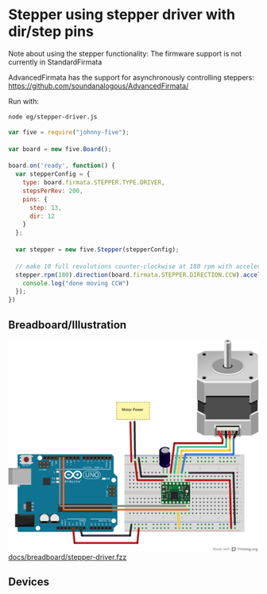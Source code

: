 # Stepper using stepper driver with dir/step pins

Note about using the stepper functionality: The firmware support is not currently in StandardFirmata

AdvancedFirmata has the support for asynchronously controlling steppers: https://github.com/soundanalogous/AdvancedFirmata/


Run with:
```bash
node eg/stepper-driver.js
```


```javascript
var five = require("johnny-five");

var board = new five.Board();

board.on('ready', function() {
  var stepperConfig = {
    type: board.firmata.STEPPER.TYPE.DRIVER,
    stepsPerRev: 200,
    pins: {
      step: 13,
      dir: 12
    }
  };

  var stepper = new five.Stepper(stepperConfig);

  // make 10 full revolutions counter-clockwise at 180 rpm with acceleration and deceleration
  stepper.rpm(180).direction(board.firmata.STEPPER.DIRECTION.CCW).accel(1600).decel(1600).step(2000, function() {
    console.log("done moving CCW")
  });
})
```

## Breadboard/Illustration

![docs/breadboard/stepper-driver.png](breadboard/stepper-driver.png)
[docs/breadboard/stepper-driver.fzz](breadboard/stepper-driver.fzz)



## Devices



